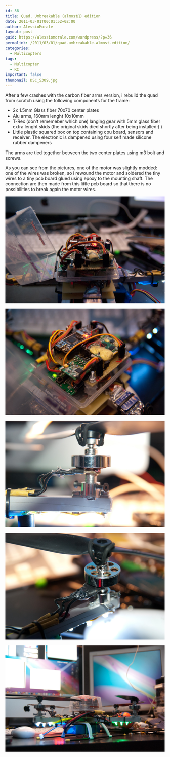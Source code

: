 ```yaml
---
id: 36
title: Quad. Umbreakable (almost🙂) edition
date: 2011-03-01T00:01:52+02:00
author: AlessioMorale
layout: post
guid: https://alessiomorale.com/wordpress/?p=36
permalink: /2011/03/01/quad-umbreakable-almost-edition/
categories:
  - Multicopters
tags:
  - Multicopter
  - RC
important: false
thumbnail: DSC_5309.jpg
---
```


After a few crashes with the carbon fiber arms version, i rebuild the quad from scratch using the following components for the frame:

- 2x 1.5mm Glass fiber 70x70 center plates
- Alu arms, 160mm lenght 10x10mm
- T-Rex (don't rememeber which one) langing gear with 5mm glass fiber extra lenght skids (the original skids died shortly after being installed:) )
- Little plastic squared box on top containing cpu board, sensors and receiver. The electronic is dampened using four self made silicone rubber dampeners

The arms are tied together between the two center plates using m3 bolt and screws.

As you can see from the pictures, one of the motor was slightly modded: one of the wires was broken, so i rewound the motor and soldered the tiny wires to a tiny pcb board glued using epoxy to the mounting shaft. The connection are then made from this little pcb board so that there is no possibilities to break again the motor wires.

![](DSC_5311.jpg)

![](DSC_5313.jpg)

![](DSC_5325.jpg)

![](DSC_5326.jpg)

![](DSC_5309.jpg)
